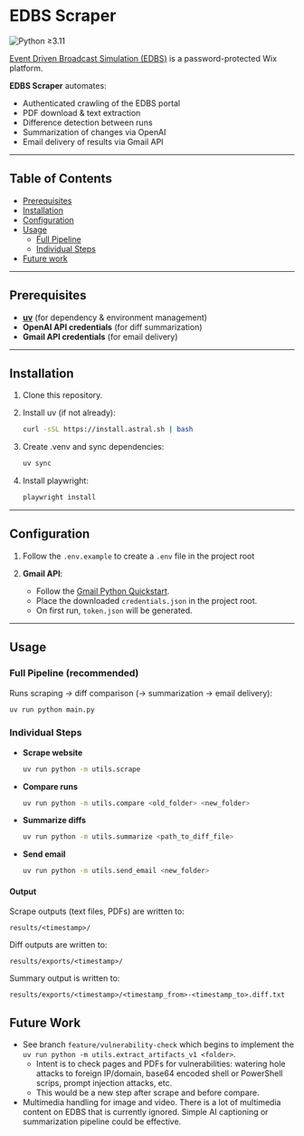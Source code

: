 # EDBS Scraper

![Python ≥3.11](https://img.shields.io/badge/python-%3E%3D3.11-blue)

[Event Driven Broadcast Simulation (EDBS)]((https://www.edbsportal.com/)) is a password-protected Wix platform.

**EDBS Scraper** automates:

- Authenticated crawling of the EDBS portal
- PDF download & text extraction
- Difference detection between runs
- Summarization of changes via OpenAI
- Email delivery of results via Gmail API

---

## Table of Contents

- [Prerequisites](#prerequisites)
- [Installation](#installation)
- [Configuration](#configuration)
- [Usage](#usage)
  - [Full Pipeline](#full-pipeline-recommended)
  - [Individual Steps](#individual-steps)
- [Future work](#future-work)

---

## Prerequisites

- **[uv](https://docs.astral.sh/uv/)** (for dependency & environment management)
- **OpenAI API credentials** (for diff summarization)
- **Gmail API credentials** (for email delivery)

---

## Installation

1. Clone this repository.

2. Install uv (if not already):
   ```bash
   curl -sSL https://install.astral.sh | bash
   ```

3. Create .venv and sync dependencies:
   ```bash
   uv sync
   ```

4. Install playwright:
    ```bash
    playwright install
    ```

---

## Configuration

1. Follow the `.env.example` to create a `.env` file in the project root

2. **Gmail API**:
   - Follow the [Gmail Python Quickstart](https://developers.google.com/workspace/gmail/api/quickstart/python).
   - Place the downloaded `credentials.json` in the project root.
   - On first run, `token.json` will be generated.

---

## Usage

### Full Pipeline (recommended)

Runs scraping → diff comparison (→ summarization → email delivery):

```bash
uv run python main.py
```

### Individual Steps

- **Scrape website**
  ```bash
  uv run python -m utils.scrape
  ```
- **Compare runs**
  ```bash
  uv run python -m utils.compare <old_folder> <new_folder>
  ```
- **Summarize diffs**
  ```bash
  uv run python -m utils.summarize <path_to_diff_file>
  ```
- **Send email**
  ```bash
  uv run python -m utils.send_email <new_folder>
  ```

#### Output

Scrape outputs (text files, PDFs) are written to:

```
results/<timestamp>/
```

Diff outputs are written to:

```
results/exports/<timestamp>/
```

Summary output is written to:
```
results/exports/<timestamp>/<timestamp_from>-<timestamp_to>.diff.txt
```

## Future Work

- See branch `feature/vulnerability-check` which begins to implement the `uv run python -m utils.extract_artifacts_v1 <folder>`.
  - Intent is to check pages and PDFs for vulnerabilities: watering hole attacks to foreign IP/domain, base64 encoded shell or PowerShell scrips, prompt injection attacks, etc.
  - This would be a new step after scrape and before compare.
- Multimedia handling for image and video. There is a lot of multimedia content on EDBS that is currently ignored. Simple AI captioning or summarization pipeline could be effective.
